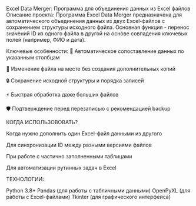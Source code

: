 Excel Data Merger: Программа для объединения данных из Excel файлов Описание проекта: Программа Excel Data Merger предназначена для автоматического объединения данных из двух Excel-файлов с сохранением структуры исходного файла. Основная функция - перенос значений ID из одного файла в другой на основе совпадения ключевых полей (например, ФИО и дата).

Ключевые особенности: 🔄 Автоматическое сопоставление данных по указанным столбцам

📁 Изменение файла на месте без создания дополнительных копий

🔒 Сохранение исходной структуры и порядка записей

⚡ Быстрая обработка даже больших файлов

🛡️ Подтверждение перед перезаписью с рекомендацией backup

КОГДА ИСПОЛЬЗОВОВАТЬ?

Когда нужно дополнить один Excel-файл данными из другого

Для синхронизации ID между разными версиями файлов

При работе с частично заполненными таблицами

Для автоматизации рутинных задач в Excel

ТЕХНОЛОГИИ:

Python 3.8+
Pandas (для работы с табличными данными)
OpenPyXL (для работы с Excel-файлами)
Tkinter (для графического интерфейса)
